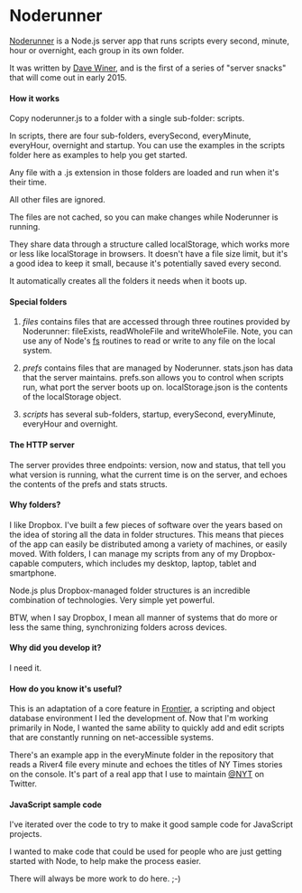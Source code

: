 Noderunner
==========

<a href="http://noderunner.org/">Noderunner</a> is a Node.js server app that runs scripts every second, minute, hour or overnight, each group in its own folder. 

It was written by <a href="http://scripting.com/">Dave Winer</a>, and is the first of a series of "server snacks" that will come out in early 2015. 

#### How it works
Copy noderunner.js to a folder with a single sub-folder: scripts. 
In scripts, there are four sub-folders, everySecond, everyMinute, everyHour, overnight and startup. You can use the examples in the scripts folder here as examples to help you get started.

Any file with a .js extension in those folders are loaded and run when it's their time. 

All other files are ignored.

The files are not cached, so you can make changes while Noderunner is running.

They share data through a structure called localStorage, which works more or less like localStorage in browsers. It doesn't have a file size limit, but it's a good idea to keep it small, because it's potentially saved every second. 

It automatically creates all the folders it needs when it boots up.

#### Special folders

1. *files* contains files that are accessed through three routines provided by Noderunner: fileExists, readWholeFile and writeWholeFile. Note, you can use any of Node's <a href="http://nodejs.org/api/fs.html">fs</a> routines to read or write to any file on the local system. 

2. *prefs* contains files that are managed by Noderunner. stats.json has data that the server maintains. prefs.son allows you to control when scripts run, what port the server boots up on. localStorage.json is the contents of the localStorage object. 

3. *scripts* has several sub-folders, startup, everySecond, everyMinute, everyHour and overnight. 

#### The HTTP server

The server provides three endpoints: version, now and status, that tell you what version is running, what the current time is on the server, and echoes the contents of the prefs and stats structs. 
#### Why folders?
I like Dropbox. I've built a few pieces of software over the years based on the idea of storing all the data in folder structures. This means that pieces of the app can easily be distributed among a variety of machines, or easily moved. With folders, I can manage my scripts from any of my Dropbox-capable computers, which includes my desktop, laptop, tablet and smartphone. 
Node.js plus Dropbox-managed folder structures is an incredible combination of technologies. Very simple yet powerful.
BTW, when I say Dropbox, I mean all manner of systems that do more or less the same thing, synchronizing folders across devices. 
#### Why did you develop it?
I need it.
#### How do you know it's useful?
This is an adaptation of a core feature in <a href="http://hellofrontier.com/">Frontier</a>, a scripting and object database environment I led the development of. Now that I'm working primarily in Node, I wanted the same ability to quickly add and edit scripts that are constantly running on net-accessible systems. 

There's an example app in the everyMinute folder in the repository that reads a River4 file every minute and echoes the titles of NY Times stories on the console. It's part of a real app that I use to maintain <a href="https://twitter.com/nyt">@NYT</a> on Twitter. 

#### JavaScript sample code

I've iterated over the code to try to make it good sample code for JavaScript projects. 

I wanted to make code that could be used for people who are just getting started with Node, to help make the process easier.

There will always be more work to do here. ;-)


